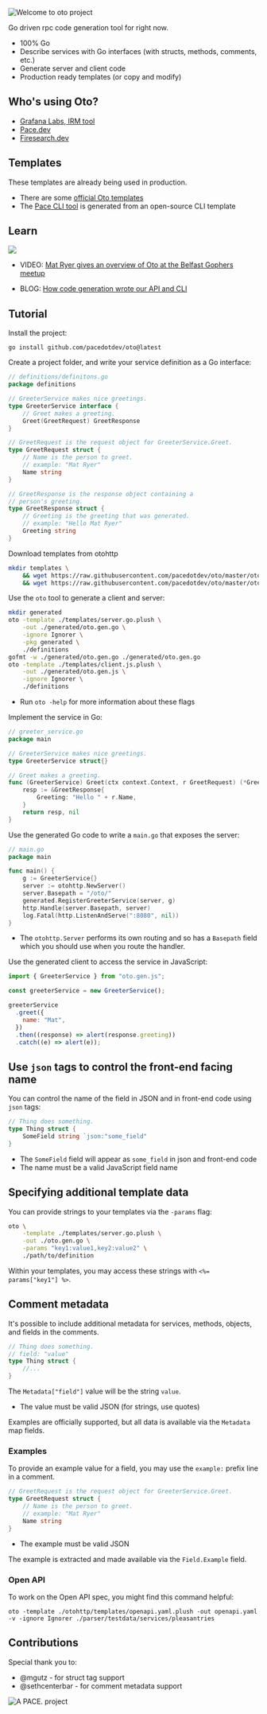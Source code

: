 ![Welcome to oto project](oto-logo.png)

Go driven rpc code generation tool for right now.

- 100% Go
- Describe services with Go interfaces (with structs, methods, comments, etc.)
- Generate server and client code
- Production ready templates (or copy and modify)

## Who's using Oto?

- [Grafana Labs, IRM tool](https://grafana.com/docs/grafana-cloud/alerting-and-irm/incident/api/)
- [Pace.dev](https://pace.dev/docs/)
- [Firesearch.dev](https://firesearch.dev/docs/api)

## Templates

These templates are already being used in production.

- There are some [official Oto templates](https://github.com/pacedotdev/oto/tree/master/otohttp/templates)
- The [Pace CLI tool](https://github.com/pacedotdev/pace/blob/master/oto/cli.go.plush) is generated from an open-source CLI template

## Learn

![](oto-video-preview.jpg)

- VIDEO: [Mat Ryer gives an overview of Oto at the Belfast Gophers meetup](https://www.youtube.com/watch?feature=youtu.be&v=DUg4ZITwMys)

- BLOG: [How code generation wrote our API and CLI](https://pace.dev/blog/2020/07/27/how-code-generation-wrote-our-api-and-cli.html)

## Tutorial

Install the project:

```
go install github.com/pacedotdev/oto@latest
```

Create a project folder, and write your service definition as a Go interface:

```go
// definitions/definitons.go
package definitions

// GreeterService makes nice greetings.
type GreeterService interface {
    // Greet makes a greeting.
    Greet(GreetRequest) GreetResponse
}

// GreetRequest is the request object for GreeterService.Greet.
type GreetRequest struct {
    // Name is the person to greet.
    // example: "Mat Ryer"
    Name string
}

// GreetResponse is the response object containing a
// person's greeting.
type GreetResponse struct {
    // Greeting is the greeting that was generated.
    // example: "Hello Mat Ryer"
    Greeting string
}
```

Download templates from otohttp

```bash
mkdir templates \
    && wget https://raw.githubusercontent.com/pacedotdev/oto/master/otohttp/templates/server.go.plush -q -O ./templates/server.go.plush \
    && wget https://raw.githubusercontent.com/pacedotdev/oto/master/otohttp/templates/client.js.plush -q -O ./templates/client.js.plush
```

Use the `oto` tool to generate a client and server:

```bash
mkdir generated
oto -template ./templates/server.go.plush \
    -out ./generated/oto.gen.go \
    -ignore Ignorer \
    -pkg generated \
    ./definitions
gofmt -w ./generated/oto.gen.go ./generated/oto.gen.go
oto -template ./templates/client.js.plush \
    -out ./generated/oto.gen.js \
    -ignore Ignorer \
    ./definitions
```

- Run `oto -help` for more information about these flags

Implement the service in Go:

```go
// greeter_service.go
package main

// GreeterService makes nice greetings.
type GreeterService struct{}

// Greet makes a greeting.
func (GreeterService) Greet(ctx context.Context, r GreetRequest) (*GreetResponse, error) {
    resp := &GreetResponse{
        Greeting: "Hello " + r.Name,
    }
    return resp, nil
}
```

Use the generated Go code to write a `main.go` that exposes the server:

```go
// main.go
package main

func main() {
    g := GreeterService{}
    server := otohttp.NewServer()
    server.Basepath = "/oto/"
    generated.RegisterGreeterService(server, g)
    http.Handle(server.Basepath, server)
    log.Fatal(http.ListenAndServe(":8080", nil))
}
```

- The `otohttp.Server` performs its own routing and so has a `Basepath` field which you should use when you route the handler.

Use the generated client to access the service in JavaScript:

```javascript
import { GreeterService } from "oto.gen.js";

const greeterService = new GreeterService();

greeterService
  .greet({
    name: "Mat",
  })
  .then((response) => alert(response.greeting))
  .catch((e) => alert(e));
```

## Use `json` tags to control the front-end facing name

You can control the name of the field in JSON and in front-end code using `json` tags:

```go
// Thing does something.
type Thing struct {
    SomeField string `json:"some_field"
}
```

- The `SomeField` field will appear as `some_field` in json and front-end code
- The name must be a valid JavaScript field name

## Specifying additional template data

You can provide strings to your templates via the `-params` flag:

```bash
oto \
    -template ./templates/server.go.plush \
    -out ./oto.gen.go \
    -params "key1:value1,key2:value2" \
    ./path/to/definition
```

Within your templates, you may access these strings with `<%= params["key1"] %>`.

## Comment metadata

It's possible to include additional metadata for services, methods, objects, and fields
in the comments.

```go
// Thing does something.
// field: "value"
type Thing struct {
    //...
}
```

The `Metadata["field"]` value will be the string `value`.

- The value must be valid JSON (for strings, use quotes)

Examples are officially supported, but all data is available via the `Metadata` map fields.

### Examples

To provide an example value for a field, you may use the `example:` prefix line
in a comment.

```go
// GreetRequest is the request object for GreeterService.Greet.
type GreetRequest struct {
    // Name is the person to greet.
    // example: "Mat Ryer"
    Name string
}
```

- The example must be valid JSON

The example is extracted and made available via the `Field.Example` field.

### Open API

To work on the Open API spec, you might find this command helpful:

```
oto -template ./otohttp/templates/openapi.yaml.plush -out openapi.yaml -v -ignore Ignorer ./parser/testdata/services/pleasantries
```

## Contributions

Special thank you to:

- @mgutz - for struct tag support
- @sethcenterbar - for comment metadata support

![A PACE. project](pace-footer.png)
